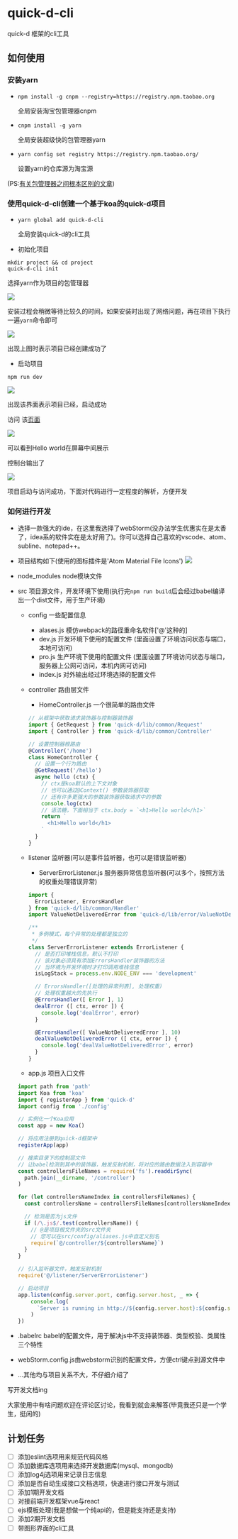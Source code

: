 # quick-d-cli

quick-d 框架的cli工具

## 如何使用

### 安装yarn

* `npm install -g cnpm --registry=https://registry.npm.taobao.org`

    全局安装淘宝包管理器cnpm

* `cnpm install -g yarn`

    全局安装超级快的包管理器yarn

* `yarn config set registry https://registry.npm.taobao.org/`

    设置yarn的仓库源为淘宝源

(PS:[有关包管理器之间根本区别的文章](https://zhuanlan.zhihu.com/p/137535779))

### 使用quick-d-cli创建一个基于koa的quick-d项目

* `yarn global add quick-d-cli`

    全局安装quick-d的cli工具

* 初始化项目

```shell
mkdir project && cd project
quick-d-cli init
```

选择yarn作为项目的包管理器

![](https://p3-juejin.byteimg.com/tos-cn-i-k3u1fbpfcp/02e579c01d074633ac57857f25e4f97b~tplv-k3u1fbpfcp-watermark.image)

安装过程会稍微等待比较久的时间，如果安装时出现了网络问题，再在项目下执行一遍`yarn`命令即可

![](https://p6-juejin.byteimg.com/tos-cn-i-k3u1fbpfcp/6088e73f096742e4a9b32c0a012b4884~tplv-k3u1fbpfcp-watermark.image)

出现上图时表示项目已经创建成功了

* 启动项目

`npm run dev`

![](https://p6-juejin.byteimg.com/tos-cn-i-k3u1fbpfcp/b4d198e2832444e89ac1ae8703c29111~tplv-k3u1fbpfcp-watermark.image)

出现该界面表示项目已经，启动成功

访问 该[页面](http://localhost:12333/home/hello)

![](https://p3-juejin.byteimg.com/tos-cn-i-k3u1fbpfcp/5ac09f5b62ac4bde8626df695c1ae66d~tplv-k3u1fbpfcp-watermark.image)

可以看到Hello world在屏幕中间展示

控制台输出了

![](https://p3-juejin.byteimg.com/tos-cn-i-k3u1fbpfcp/29e8042df9334f5ea14fbf1c25ca66e0~tplv-k3u1fbpfcp-watermark.image)

项目启动与访问成功，下面对代码进行一定程度的解析，方便开发

### 如何进行开发

* 选择一款强大的ide，在这里我选择了webStorm(没办法学生优惠实在是太香了，idea系的软件实在是太好用了)。你可以选择自己喜欢的vscode、atom、subline、notepad++。

* 项目结构如下(使用的图标插件是'Atom Material File Icons')
    ![](https://p6-juejin.byteimg.com/tos-cn-i-k3u1fbpfcp/1cd8beadcfb14281b4d3eb371755a382~tplv-k3u1fbpfcp-watermark.image)

* node_modules node模块文件

* src 项目源文件，开发环境下使用(执行完`npm run build`后会经过babel编译出一个dist文件，用于生产环境)

    * config 一些配置信息

        * alases.js 模仿webpack的路径重命名软件['@'这种的]
        * dev.js 开发环境下使用的配置文件 (里面设置了环境访问状态与端口，本地可访问)
        * pro.js 生产环境下使用的配置文件 (里面设置了环境访问状态与端口，服务器上公网可访问，本机内网可访问)
        * index.js 对外输出经过环境选择的配置文件

    * controller 路由层文件

        * HomeController.js 一个很简单的路由文件

        ```js
        // 从框架中获取请求装饰器与控制器装饰器
        import { GetRequest } from 'quick-d/lib/common/Request'
        import { Controller } from 'quick-d/lib/common/Controller'
        
        // 设置控制器根路由
        @Controller('/home')
        class HomeController {
          // 设置一个行为路由
          @GetRequest('/hello')
          async hello (ctx) {
            // ctx是koa默认的上下文对象
            // 也可以通过@Context() 参数装饰器获取
            // 还有许多更强大的参数装饰器获取请求中的参数
            console.log(ctx)
            // 语法糖，下面相当于 ctx.body = `<h1>Hello world</h1>`
            return `
              <h1>Hello world</h1>
            `
          }
        }
        ```

    * listener 监听器(可以是事件监听器，也可以是错误监听器)

        * ServerErrorListener.js 服务器异常信息监听器(可以多个，按照方法的权重处理错误异常)

        ```js
        import {
          ErrorListener, ErrorsHandler
        } from 'quick-d/lib/common/Handler'
        import ValueNotDeliveredError from 'quick-d/lib/error/ValueNotDeliveredError'
        
        /**
         * 多例模式，每个异常的处理都是独立的
         */
        class ServerErrorListener extends ErrorListener {
          // 是否打印堆栈信息，默认不打印
          // 该对象必须具有添加ErrorsHandler装饰器的方法
          // 当环境为开发环境时才打印调用堆栈信息
          isLogStack = process.env.NODE_ENV === 'development'
        
          // ErrorsHandler([处理的异常列表], 处理权重)
          // 处理权重越大的先执行
          @ErrorsHandler([ Error ], 1)
          dealError ([ ctx, error ]) {
            console.log('dealError', error)
          }
        
          @ErrorsHandler([ ValueNotDeliveredError ], 10)
          dealValueNotDeliveredError ([ ctx, error ]) {
            console.log('dealValueNotDeliveredError', error)
          }
        }
        ```

    * app.js 项目入口文件

    ```js
    import path from 'path'
    import Koa from 'koa'
    import { registerApp } from 'quick-d'
    import config from './config'
    
    // 实例化一个Koa应用
    const app = new Koa()
    
    // 将应用注册到quick-d框架中
    registerApp(app)
    
    // 搜索目录下的控制层文件
    // 让babel检测到其中的装饰器，触发反射机制，将对应的路由数据注入到容器中
    const controllersFileNames = require('fs').readdirSync(
      path.join(__dirname, '/controller')
    )
    
    for (let controllersNameIndex in controllersFileNames) {
      const controllersName = controllersFileNames[controllersNameIndex]
    
      // 检测是否为js文件
      if (/\.js$/.test(controllersName)) {
        // @是项目根文件夹的src文件夹
        // 您可以在src/config/aliases.js中自定义别名
        require(`@/controller/${controllersName}`)
      }
    }
    
    // 引入监听器文件，触发反射机制
    require('@/listener/ServerErrorListener')
    
    // 启动项目
    app.listen(config.server.port, config.server.host, _ => {
        console.log(
          `Server is running in http://${config.server.host}:${config.server.port}`
        )
    })
    ```

* .babelrc babel的配置文件，用于解决js中不支持装饰器、类型校验、类属性三个特性

* webStorm.config.js由webstorm识别的配置文件，方便ctrl键点到源文件中

* ...其他均与项目关系不大，不仔细介绍了

写开发文档ing

大家使用中有啥问题欢迎在评论区讨论，我看到就会来解答(毕竟我还只是一个学生，挺闲的)

## 计划任务

* [ ] 添加eslint选项用来规范代码风格
* [ ] 添加数据库选项用来选择开发数据库(mysql、mongodb)
* [ ] 添加log4j选项用来记录日志信息
* [ ] 添加是否自动生成接口文档选项，快速进行接口开发与测试
* [ ] 添加1期开发文档
* [ ] 对接前端开发框架vue与react
* [ ] ejs模板处理(我是想做一个纯api的，但是能支持还是支持)
* [ ] 添加2期开发文档
* [ ] 带图形界面的cli工具
